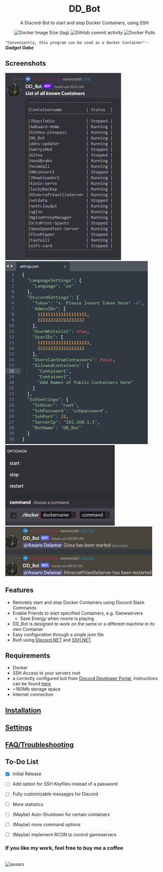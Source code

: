 <h1 align="center">DD_Bot</h1>

<p align="center">A Discord-Bot to start and stop Docker Containers, using SSH</p>

<p align="center">
<img alt="Docker Image Size (tag)" src="https://img.shields.io/docker/image-size/assaro/ddbot/latest?style=for-the-badge">
<img alt="GitHub commit activity" src="https://img.shields.io/github/commit-activity/m/assaro/DD_Bot?color=brightgreen&style=for-the-badge">
<img alt="Docker Pulls" src="https://img.shields.io/docker/pulls/assaro/ddbot?style=for-the-badge"></p>

`"Conveniently, this program can be used as a Docker Container"` - ***Gadget Gabe***

## Screenshots

![Show Status of Containers](/pics/Listcommand.png)
![Structured Settings File](pics/Settings.png)
![Send Command to Server](pics/Dockercommand.png)
![Bot's reply to command](pics/Dockerstart.png)

## Features

- Remotely start and stop Docker Containers using Discord Slash Commands
- Enable Friends to start specified Containers, e.g. Gameservers
    - Save Energy when noone is playing
- DD_Bot is designed to work on the same or a different machine in its own Container
- Easy configuration through a single json file
- Built using [Discord.NET](https://github.com/discord-net/Discord.Net) and [SSH.NET](https://github.com/sshnet/SSH.NET)

## Requirements

- Docker
- SSH Access to your servers root
- a correctly configured bot from [Discord Developer Portal](https://discord.com/developers/), instructions can be found [here](/sites/discordbot.md)
- ~160Mb storage space
- Internet connection

## [Installation](/sites/installation.md)

## [Settings](/sites/settings.md)

## [FAQ/Troubleshooting](/sites/faq.md)

## To-Do List

- [x] Initial Release
- [ ] Add option for SSH Keyfiles instead of a password
- [ ] Fully customizable messages for Discord
- [ ] More statistics
- [ ] \(Maybe) Auto-Shutdown for certain containers
- [ ] \(Maybe) more command options
- [ ] \(Maybe) implement RCON to control gameservers


### If you like my work, feel free to buy me a coffee
<p>
<br><a href="https://www.buymeacoffee.com/assaro"> <img align="left" src="https://cdn.buymeacoffee.com/buttons/v2/default-yellow.png" height="50" width="210" alt="assaro" /></a></p>
